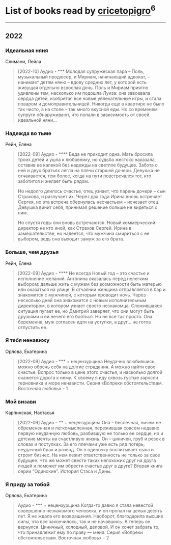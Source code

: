 # List of books read by [cricetopigro](http://vk.com/id189877867)<sup>6</sup>
---

## 2022

### Идеальная няня
Слимани, Лейла
> [2022-10] Аудио - ***
> Молодая супружеская пара – Поль, музыкальный продюсер, и Мириам, начинающий адвокат, – нанимает детям няню – вдову средних лет, у которой есть живущая отдельно взрослая дочь. Поль и Мириам приятно удивлены тем, насколько им подошла Луиза: она завоевала сердца детей, изобретая все новые увлекательные игры, и стала поваром и домоправительницей. Никогда еще в квартире не было так чисто, а на столе – так много вкусной еды. Но со временем супруги обнаруживают, что попали в зависимость от своей идеальной няни…


### Надежда во тьме
Рейн, Елена
> [2022-09] Аудио - ****
> Беда не приходит одна. Мать бросила троих детей и ушла к любовнику, но судьба жестоко наказала, оставив ее калекой без надежды на светлое будущее. Забота о ней и двух братьях легла на плечи старшей дочери. Девушка не отчаивается, тем более, когда на пути повстречался тот, кто заботится и желает быть рядом.
> 
> Но недолго длилось счастье, отец узнает, что парень дочери – сын Страхова, и разлучает их. Через два года Ирина вновь встречает Сергея, но эта встреча обернулась несчастьем – исчезает отец. Девушка винит себя, принимая решение больше не видеться с ним.
> 
> Но спустя годы они вновь встречаются. Новый коммерческий директор не кто иной, как Страхов Сергей. Ирина в замешательстве, но надеется, что мужчина смириться с ее выбором, ведь она выходит замуж за его брата.


### Больше, чем друзья
Рейн, Елена
> [2022-09] Аудио - ****
> Не всегда Новый год – это счастье и исполнение желаний. Антонина оказалась перед нелегким выбором: дальше жить с мужем без возможности быть матерью или оказаться на улице. В отчаянии женщина отправляется в бар и знакомится с мужчиной, с которым проводит ночь. Через несколько дней она знакомится с новым исполнительным директором, в котором узнает своего незнакомца. Сложившаяся ситуация пугает ее, но Дмитрий заверяет, что они могут быть друзьями и ей нечего его бояться.
> Но не все так просто. Она беременна, муж согласен идти на уступки, а друг… не готов отпустить ее.


### Я тебя ненавижу
Орлова, Екатерина
> [2022-09] Аудио - *** + нецензурщина
> Неудачно влюбившись, можно обречь себя на долгие страдания. А можно найти свое счастье. Вопрос только в цене этого счастья, и насколько долгой окажется дорога к нему. К своему я иду сквозь густые заросли терновника и море ненависти.
> Серия «Вопреки обстоятельствам. Восточная любовь» - 1


### Мой визави
Карпинская, Настасья
> [2022-09] Аудио - ** + нецензурщина
> Она – беспечная, ничем не обремененная и легкомысленная, пережившая совсем недавно первую неудачную любовь, разбившую не только ее сердце, но и детские мечты на счастливую жизнь. Он – циничен, груб и резок в словах и поступках. За его плечами уже есть ряд потерь, неудачный брак и развод. Он в одиночку воспитывает сына и строит бизнес. На нем лежит ответственность не только за свое будущее. Что же может свести таких непохожих друг на друга людей и поможет им обрести счастье друг в друге? Вторая книга серии "Одинокие". История Стаса и Дины.


### Я приду за тобой
Орлова, Екатерина
> Аудио - *** + нецензурщина
> Когда-то давно я стала невестой совершенно незнакомого человека, и он пропал на целых десять лет. Я не ждала его возвращения. Наоборот, благодарила высшие силы, что все закончилось, так и не начавшись. А теперь он вернулся. Циничный, холодный, деловой. И он хочет забрать то, что принадлежит ему по праву — меня.
> Серия «Вопреки обстоятельствам. Восточная любовь» - 2



